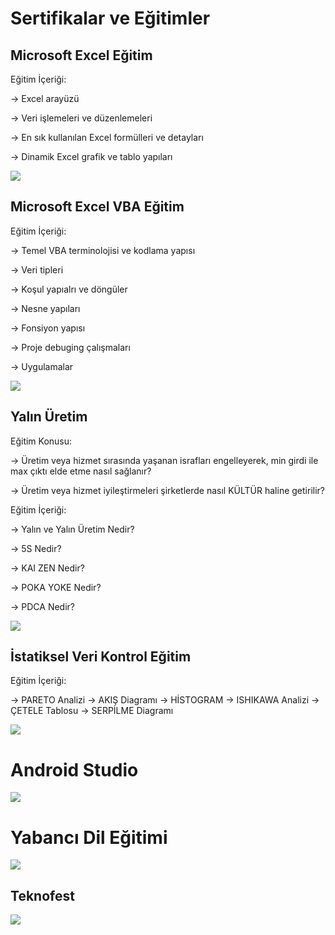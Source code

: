 # Sertifikalar ve Eğitimler

## Microsoft Excel Eğitim

Eğitim İçeriği:

-> Excel arayüzü 

-> Veri işlemeleri ve düzenlemeleri

-> En sık kullanılan Excel formülleri ve detayları

-> Dinamik Excel grafik ve tablo yapıları

![](https://i.hizliresim.com/a6x94k6.jpg)

## Microsoft Excel VBA Eğitim

Eğitim İçeriği:

-> Temel VBA terminolojisi ve kodlama yapısı

-> Veri tipleri

-> Koşul yapıalrı ve döngüler

-> Nesne yapıları

-> Fonsiyon yapısı

-> Proje debuging çalışmaları

-> Uygulamalar

![](https://i.hizliresim.com/scdc0ld.jpg)

## Yalın Üretim

Eğitim Konusu:

 -> Üretim veya hizmet sırasında yaşanan israfları engelleyerek, min girdi ile max çıktı elde etme nasıl sağlanır? 

 -> Üretim veya hizmet iyileştirmeleri şirketlerde nasıl KÜLTÜR haline getirilir?
 
Eğitim İçeriği:

 -> Yalın ve Yalın Üretim Nedir? 

 -> 5S Nedir?	 

 -> KAI ZEN Nedir?	 

 -> POKA YOKE Nedir?	 

 -> PDCA Nedir?	 

![](https://i.hizliresim.com/nj9hi3y.jpg)

## İstatiksel Veri Kontrol Eğitim

Eğitim İçeriği:

-> PARETO Analizi
-> AKIŞ Diagramı
-> HİSTOGRAM
-> ISHIKAWA Analizi
-> ÇETELE Tablosu
-> SERPİLME Diagramı

![](https://i.hizliresim.com/e6d636n.jpg)

# Android Studio
![](https://i.hizliresim.com/boxdp2x.jpg)

# Yabancı Dil Eğitimi
![](https://i.hizliresim.com/6meh5o1.jpg)

## Teknofest 
![](https://i.hizliresim.com/pan418l.jpg)
